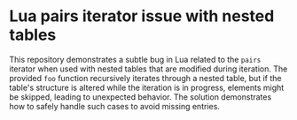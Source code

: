 # Lua pairs iterator issue with nested tables

This repository demonstrates a subtle bug in Lua related to the `pairs` iterator when used with nested tables that are modified during iteration.  The provided `foo` function recursively iterates through a nested table, but if the table's structure is altered while the iteration is in progress, elements might be skipped, leading to unexpected behavior. The solution demonstrates how to safely handle such cases to avoid missing entries.